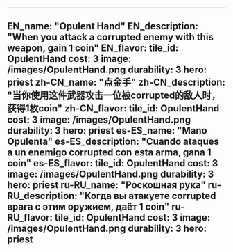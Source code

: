---

EN_name: "Opulent Hand"
EN_description: "When you attack a corrupted enemy with this weapon, gain 1 coin"
EN_flavor: 
tile_id: OpulentHand
cost: 3
image: /images/OpulentHand.png
durability: 3
hero: priest
zh-CN_name: "点金手"
zh-CN_description: "当你使用这件武器攻击一位被corrupted的敌人时，获得1枚coin"
zh-CN_flavor: 
tile_id: OpulentHand
cost: 3
image: /images/OpulentHand.png
durability: 3
hero: priest
es-ES_name: "Mano Opulenta"
es-ES_description: "Cuando ataques a un enemigo corrupted con esta arma, gana 1 coin"
es-ES_flavor: 
tile_id: OpulentHand
cost: 3
image: /images/OpulentHand.png
durability: 3
hero: priest
ru-RU_name: "Роскошная рука"
ru-RU_description: "Когда вы атакуете corrupted врага с этим оружием, даёт 1 coin"
ru-RU_flavor: 
tile_id: OpulentHand
cost: 3
image: /images/OpulentHand.png
durability: 3
hero: priest
---